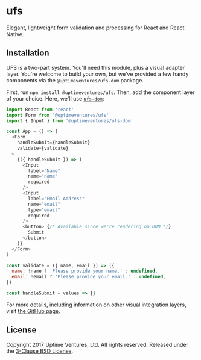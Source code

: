 # ufs

Elegant, lightweight form validation and processing for React and React Native.

## Installation

UFS is a two-part system. You'll need this module, plus a visual adapter layer.
You're welcome to build your own, but we've provided a few handy components via
the `@uptimeventures/ufs-dom` package.

First, run `npm install @uptimeventures/ufs`. Then, add the component layer of
your choice. Here, we'll use
[`ufs-dom`](https://www.npmjs.com/@uptimeventures/ufs-dom):

```javascript
import React from 'react'
import Form from '@uptimeventures/ufs'
import { Input } from '@uptimeventures/ufs-dom'

const App = () => (
  <Form
    handleSubmit={handleSubmit}
    validate={validate}
  >
    {({ handleSubmit }) => (
      <Input
        label="Name"
        name="name"
        required
      />
      <Input
        label="Email Address"
        name="email"
        type="email"
        required
      />
      <button> {/* Available since we're rendering on DOM */}
        Submit
      </button>
    )}
  </Form>
)

const validate = ({ name, email }) => ({
  name: !name ? 'Please provide your name.' : undefined,
  email: !email ? 'Please provide your email.' : undefined,
})

const handleSubmit = values => {}
```

For more details, including information on other visual integration layers,
visit [the GitHub page](https://github.com/uptimeventures/ufs).

## License

Copyright 2017 Uptime Ventures, Ltd. All rights reserved. Released under the
[3-Clause BSD License](LICENSE.md).
